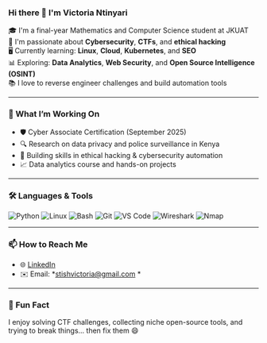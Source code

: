 ### Hi there 👋 I'm Victoria Ntinyari

🎓 I'm a final-year Mathematics and Computer Science student at JKUAT  
🔐 I'm passionate about **Cybersecurity**, **CTFs**, and **ethical hacking**  
🖥️ Currently learning: **Linux**, **Cloud**, **Kubernetes**, and **SEO**  
📊 Exploring: **Data Analytics**, **Web Security**, and **Open Source Intelligence (OSINT)**  
📚 I love to reverse engineer challenges and build automation tools

---

### 🧠 What I’m Working On
- 🛡️ Cyber Associate Certification (September 2025)
- 🔍 Research on data privacy and police surveillance in Kenya
- 🎯 Building skills in ethical hacking & cybersecurity automation
- 📈 Data analytics course and hands-on projects

---

### 🛠️ Languages & Tools
![Python](https://img.shields.io/badge/-Python-3776AB?style=flat&logo=python&logoColor=white)
![Linux](https://img.shields.io/badge/-Linux-FCC624?style=flat&logo=linux&logoColor=black)
![Bash](https://img.shields.io/badge/-Bash-4EAA25?style=flat&logo=gnu-bash&logoColor=white)
![Git](https://img.shields.io/badge/-Git-F05032?style=flat&logo=git&logoColor=white)
![VS Code](https://img.shields.io/badge/-VSCode-007ACC?style=flat&logo=visual-studio-code&logoColor=white)
![Wireshark](https://img.shields.io/badge/-Wireshark-1679A7?style=flat&logo=wireshark&logoColor=white)
![Nmap](https://img.shields.io/badge/-Nmap-205081?style=flat&logo=nmap&logoColor=white)

---

### 📫 How to Reach Me
- 🌐 [LinkedIn](http://linkedin.com/in/victoria-ntinyari-917aa2262) 
- ✉️ Email: *stishvictoria@gmail.com * 

---

### 📌 Fun Fact
I enjoy solving CTF challenges, collecting niche open-source tools, and trying to break things... then fix them 😄

